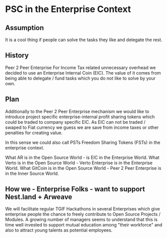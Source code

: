 # PSC in the Enterprise Context

## Assumption
It is a cool thing if people can solve the tasks they like and delegate the rest.

## History
Peer 2 Peer Enterprise
For Income Tax related unnecessary overhead we decided to use an Enterprise Internal Coin (EIC). The value of it comes from being able to delegate / fund tasks which you do not like to solve by your own.

## Plan
Additionally to the Peer 2 Peer Enterprise mechanism we would like to introduce project specific enterprise-internal profit sharing tokens which could be traded to 
company specific EIC. As EIC can not be traded / swaped to Fiat currency we guess we are save from income taxes or other penalties for creating value. 

In this sense we could also call PSTs Freedom Sharing Tokens (FSTs) in the enterprise context.

What AR is in the Open Source World - is EIC in the Enterprise World.
What Verto is in the Open Source World - Verto Enterprise is in the Enterprise World.
What GitCoin is in the Open Source World - Peer 2 Peer Enterprise is in the Inner Source World.


## How we - Enterprise Folks - want to support Nest.land + Arweave
We will facilitate regular TGIF Hackathons in several Enterprises which give enterprise people the chance to freely contribute to Open Source Projects / Modules.
A growing number of managers seems to understand that this is time well invested to support mutual education among "their workforce" and also to attract young talents as potential employees.
